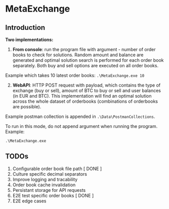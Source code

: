 # MetaExchange
 
## Introduction

**Two implementations:**
1. **From console**: run the program file with argument *<int>* - number of order books to check for solutions. Random amount and balance are generated and optimal solution search is performed for each order book separately. Both buy and sell options are executed on all order books. 

Example which takes 10 latest order books:
`.\MetaExchange.exe 10` 

2. **WebAPI**: HTTP POST request with payload, which contains the type of exchange (buy or sell), amount of BTC to buy or sell and user balances (in EUR and BTC). This implementation will find an optimal solution across the whole dataset of orderbooks (combinations of orderbooks are possible).

Example postman collection is appended in `.\Data\PostmanCollections`. 

To run in this mode, do not append argument when running the program. Example:

`.\MetaExchange.exe` 


## TODOs

1. Configurable order book file path [ DONE ]
2. Culture specific decimal separators
3. Improve logging and tracability
4. Order book cache invalidation
5. Persistant storage for API requests
6. E2E test specific order books [ DONE ]
7. E2E edge cases
